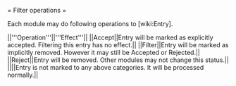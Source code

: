 = Filter operations =

Each module may do following operations to [wiki:Entry].

||'''Operation'''||'''Effect'''||
||Accept||Entry will be marked as explicitly accepted. Filtering this entry has no effect.||
||Filter||Entry will be marked as implicitly removed. However it may still be Accepted or Rejected.||
||Reject||Entry will be removed. Other modules may not change this status.||
||<none>||Entry is not marked to any above categories. It will be processed normally.||